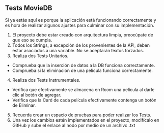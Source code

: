 ## Tests MovieDB

Si ya estás aquí es porque la aplicación está funcionando correctamente y es hora de realizar algunos ajustes para culminar con su implementación.

1. El proyecto debe estar creado con arquitectura limpia, preocúpate de que eso se cumpla.
2. Todos los Strings, a excepción de los provenientes de la API, deben estar asociados a una variable. No se aceptarán textos forzados.
3. Realiza dos Tests Unitarios.
- Comprueba que la inserción de datos a la DB funciona correctamente.
- Comprueba si la eliminación de una película funciona correctamente.
4. Realiza dos Tests Instrumentales.
- Verifica que efectivamente se almacena en Room una película al darle clic al botón de agregar.
- Verifica que la Card de cada película efectivamente contenga un botón de Eliminar.
5. Recuerda crear un espacio de pruebas para poder realizar los Tests.
6. Una vez los cambios estén implementados en el proyecto, modifícalo en GitHub y sube el enlace al nodo por medio de un archivo .txt